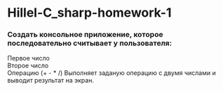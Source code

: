 # Hillel-C_sharp-homework-1

### Создать консольное приложение, которое последовательно считывает у пользователя:  

Первое число  
Второе число  
Операцию (+ - * /) 
Выполняет заданую операцию с двумя числами и выводит результат на экран.  
